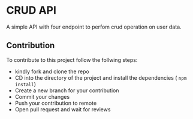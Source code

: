 # CRUD API
A simple API with four endpoint to perfom crud operation on user data.

## Contribution
To contribute to this project follow the follwing steps:
* kindly fork and clone the repo
* CD into the directory of the project and install the dependencies ( `npm install`)
* Create a new branch for your contribution
* Commit your changes
* Push your contribution to remote
* Open pull request and wait for reviews
  
